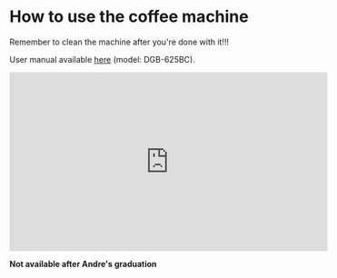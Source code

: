 # How to use the coffee machine

Remember to clean the machine after you're done with it!!!

User manual available [here](https://www.cuisinart.com/share/pdf/manuals/dgb-625bc.pdf) (model: DGB-625BC).

<iframe width="560" height="315" src="https://www.youtube.com/embed/ajJJc8s--EA" frameborder="0" allowfullscreen></iframe>

**Not available after Andre's graduation**
